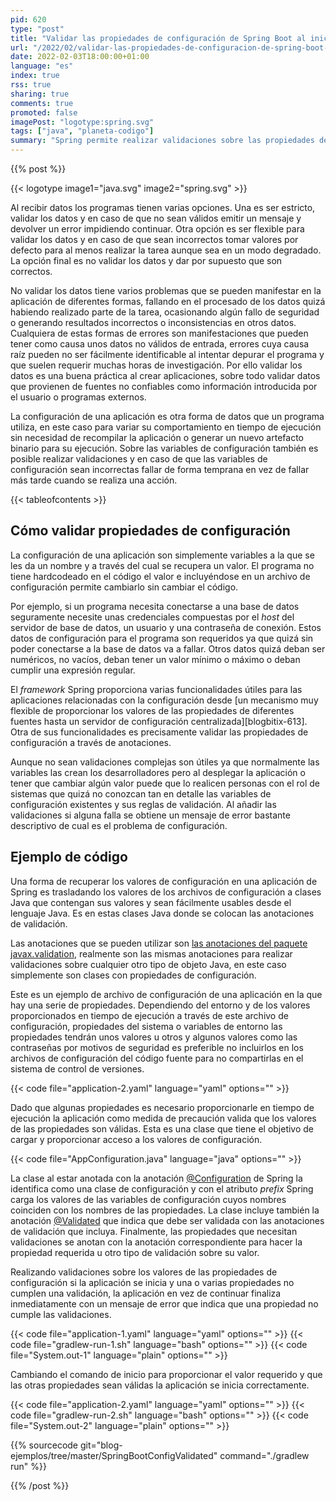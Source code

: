 ```yaml
---
pid: 620
type: "post"
title: "Validar las propiedades de configuración de Spring Boot al iniciar la aplicación"
url: "/2022/02/validar-las-propiedades-de-configuracion-de-spring-boot-al-iniciar-la-aplicacion/"
date: 2022-02-03T18:00:00+01:00
language: "es"
index: true
rss: true
sharing: true
comments: true
promoted: false
imagePost: "logotype:spring.svg"
tags: ["java", "planeta-codigo"]
summary: "Spring permite realizar validaciones sobre las propiedades de configuración antes de iniciar la aplicación, esto permite evitar errores en tiempo de ejecución más difíciles de depurar ya que la excepción que se origine quizá sea difícil de asociar a que el valor una variable de configuración es incorrecta, por ejemplo, que una variable de configuración no tiene valor y si fuese una contraseña de base de datos originar un fallo de conexión a la base de datos o que un servicio REST devolviese un error 403 por no proporcionar la credencial. Con las mismas anotaciones de validación sobre las propiedades de configuración del paquete _javax.validation_ que se utilizan para validar _beans_ de Java se pueden utilizar para validar los valores de configuración de Spring."
---
```


{{% post %}}

{{< logotype image1="java.svg" image2="spring.svg" >}}

Al recibir datos los programas tienen varias opciones. Una es ser estricto, validar los datos y en caso de que no sean válidos emitir un mensaje y devolver un error impidiendo continuar. Otra opción es ser flexible para validar los datos y en caso de que sean incorrectos tomar valores por defecto para al menos realizar la tarea aunque sea en un modo degradado. La opción final es no validar los datos y dar por supuesto que son correctos.

No validar los datos tiene varios problemas que se pueden manifestar en la aplicación de diferentes formas, fallando en el procesado de los datos quizá habiendo realizado parte de la tarea, ocasionando algún fallo de seguridad o generando resultados incorrectos o inconsistencias en otros datos. Cualquiera de estas formas de errores son manifestaciones que pueden tener como causa unos datos no válidos de entrada, errores cuya causa raíz pueden no ser fácilmente identificable al intentar depurar el programa y que suelen requerir muchas horas de investigación. Por ello validar los datos es una buena práctica al crear aplicaciones, sobre todo validar datos que provienen de fuentes no confiables como información introducida por el usuario o programas externos.

La configuración de una aplicación es otra forma de datos que un programa utiliza, en este caso para variar su comportamiento en tiempo de ejecución sin necesidad de recompilar la aplicación o generar un nuevo artefacto binario para su ejecución. Sobre las variables de configuración también es posible realizar validaciones y en caso de que las variables de configuración sean incorrectas fallar de forma temprana en vez de fallar más tarde cuando se realiza una acción.

{{< tableofcontents >}}

## Cómo validar propiedades de configuración

La configuración de una aplicación son simplemente variables a la que se les da un nombre y a través del cual se recupera un valor. El programa no tiene hardcodeado en el código el valor e incluyéndose en un archivo de configuración permite cambiarlo sin cambiar el código.

Por ejemplo, si un programa necesita conectarse a una base de datos seguramente necesite unas credenciales compuestas por el _host_ del servidor de base de datos, un usuario y una contraseña de conexión. Estos datos de configuración para el programa son requeridos ya que quizá sin poder conectarse a la base de datos va a fallar. Otros datos quizá deban ser numéricos, no vacíos, deban tener un valor mínimo o máximo o deban cumplir una expresión regular.

El _framework_ Spring proporciona varias funcionalidades útiles para las aplicaciones relacionadas con la configuración desde [un mecanismo muy flexible de proporcionar los valores de las propiedades de diferentes fuentes hasta un servidor de configuración centralizada][blogbitix-613]. Otra de sus funcionalidades es precisamente validar las propiedades de configuración a través de anotaciones.

Aunque no sean validaciones complejas son útiles ya que normalmente las variables las crean los desarrolladores pero al desplegar la aplicación o tener que cambiar algún valor puede que lo realicen personas con el rol de sistemas que quizá no conozcan tan en detalle las variables de configuración existentes y sus reglas de validación. Al añadir las validaciones si alguna falla se obtiene un mensaje de error bastante descriptivo de cual es el problema de configuración.

## Ejemplo de código

Una forma de recuperar los valores de configuración en una aplicación de Spring es trasladando los valores de los archivos de configuración a clases Java que contengan sus valores y sean fácilmente usables desde el lenguaje Java. Es en estas clases Java donde se colocan las anotaciones  de validación.

Las anotaciones que se pueden utilizar son [las anotaciones del paquete javax.validation](https://javaee.github.io/javaee-spec/javadocs/javax/validation/constraints/package-summary.html), realmente son las mismas anotaciones para realizar validaciones sobre cualquier otro tipo de objeto Java, en este caso simplemente son clases con propiedades de configuración.

Este es un ejemplo de archivo de configuración de una aplicación en la que hay una serie de propiedades. Dependiendo del entorno y de los valores proporcionados en tiempo de ejecución a través de este archivo de configuración, propiedades del sistema o variables de entorno las propiedades tendrán unos valores u otros y algunos valores como las contraseñas por motivos de seguridad es preferible no incluirlos en los archivos de configuración del código fuente para no compartirlas en el sistema de control de versiones.

{{< code file="application-2.yaml" language="yaml" options="" >}}

Dado que algunas propiedades es necesario proporcionarle en tiempo de ejecución la aplicación como medida de precaución valida que los valores de las propiedades son válidas. Esta es una clase que tiene el objetivo de cargar y proporcionar acceso a los valores de configuración.

{{< code file="AppConfiguration.java" language="java" options="" >}}

La clase al estar anotada con la anotación [@Configuration](spring-framework:org/springframework/context/annotation/Configuration.html) de Spring la identifica como una clase de configuración y con el atributo _prefix_ Spring carga los valores de las variables de configuración cuyos nombres coinciden con los nombres de las propiedades. La clase incluye también la anotación [@Validated](spring-framework:org/springframework/validation/annotation/Validated.html) que indica que debe ser validada con las anotaciones de validación que incluya. Finalmente, las propiedades que necesitan validaciones se anotan con la anotación correspondiente para hacer la propiedad requerida u otro tipo de validación sobre su valor.

Realizando validaciones sobre los valores de las propiedades de configuración si la aplicación se inicia y una o varias propiedades no cumplen una validación, la aplicación en vez de continuar finaliza inmediatamente con un mensaje de error que indica que una propiedad no cumple las validaciones.

{{< code file="application-1.yaml" language="yaml" options="" >}}
{{< code file="gradlew-run-1.sh" language="bash" options="" >}}
{{< code file="System.out-1" language="plain" options="" >}}

Cambiando el comando de inicio para proporcionar el valor requerido y que las otras propiedades sean válidas la aplicación se inicia correctamente.

{{< code file="application-2.yaml" language="yaml" options="" >}}
{{< code file="gradlew-run-2.sh" language="bash" options="" >}}
{{< code file="System.out-2" language="plain" options="" >}}

{{% sourcecode git="blog-ejemplos/tree/master/SpringBootConfigValidated" command="./gradlew run" %}}

{{% /post %}}
